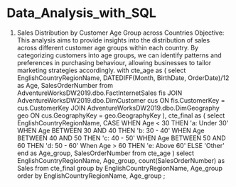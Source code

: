 # Data_Analysis_with_SQL
1. Sales Distribution by Customer Age Group across Countries
Objective: This analysis aims to provide insights into the distribution of sales across different customer age groups within each country. By categorizing customers into age groups, we can identify patterns and preferences in purchasing behaviour, allowing businesses to tailor marketing strategies accordingly.
with cte_age as (
	select 
		EnglishCountryRegionName,
		DATEDIFF(Month, BirthDate, OrderDate)/12 as Age,
		SalesOrderNumber
	from
		AdventureWorksDW2019.dbo.FactInternetSales fis
	JOIN
		AdventureWorksDW2019.dbo.DimCustomer cus
	ON
		fis.CustomerKey = cus.CustomerKey
	JOIN
		AdventureWorksDW2019.dbo.DimGeography geo
	ON
		cus.GeographyKey = geo.GeographyKey
),
cte_final as (
	select 
		EnglishCountryRegionName,
		CASE
			WHEN Age < 30 THEN 'a: Under 30'
			WHEN Age BETWEEN 30 AND 40 THEN 'b: 30 - 40'
			WHEN Age BETWEEN 40 AND 50 THEN 'c: 40 - 50'
			WHEN Age BETWEEN 50 AND 60 THEN 'd: 50 - 60'
			When Age > 60 THEN 'e: Above 60'
			ELSE 'Other'
		end as Age_group,
		SalesOrderNumber
	from 
		cte_age
)
select 
	EnglishCountryRegionName, 
	Age_group, 
	count(SalesOrderNumber) as Sales 
from 
	cte_final
group by 
	EnglishCountryRegionName, Age_group
order by 
	EnglishCountryRegionName, Age_group
;
